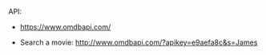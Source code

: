 
API:
- https://www.omdbapi.com/


- Search a movie: http://www.omdbapi.com/?apikey=e9aefa8c&s=James